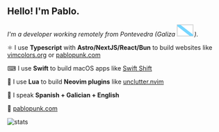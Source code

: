 <p></p>

## Hello! I'm Pablo.

_I'm a developer working remotely from Pontevedra (Galiza ![galiza](https://github.com/pablopunk/pablopunk/raw/master/res/galiza.svg))._

⚛️ I use **Typescript** with **Astro/NextJS/React/Bun** to build websites like [vimcolors.org](https://vimcolors.org) or [pablopunk.com](https://pablopunk.com)

⌨ I use **Swift** to build macOS apps like [Swift Shift](https://swiftshift.app)

🌙 I use **Lua** to build **Neovim plugins** like [unclutter.nvim](https://github.com/pablopunk/unclutter.nvim)

💬 I speak **Spanish + Galician + English**

🔗 [pablopunk.com](https://pablopunk.com)

![stats](https://github-readme-stats.vercel.app/api?username=pablopunk&count_private=true&show_icons=true&theme=tokyonight)
